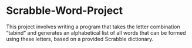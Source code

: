 # Scrabble-Word-Project
This project involves writing a program that takes the letter combination “tabind” and generates an alphabetical list of all words that can be formed using these letters, based on a provided Scrabble dictionary.
